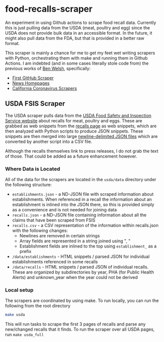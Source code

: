 # food-recalls-scraper

An experiment in using Github actions to scrape food recall data. Currently this
is just pulling data from the USDA (meat, poultry and egg) since the USDA does
not provide bulk data in an accessible format. In the future, it might also pull
data from the FDA, but that is provided in a better raw format.

This scraper is mainly a chance for me to get my feet wet writing scrapers with Python, orchestrating them with make and running them in Github Actions. I am indebted (and in some cases literally stole code from) the previous works of [Ben Welsh](https://palewi.re/who-is-ben-welsh/), specifically:

* [First GitHub Scraper](https://github.com/palewire/first-github-scraper) 
* [News Homepages](https://github.com/palewire/news-homepages)
* [California Coronavirus Scrapers](https://github.com/datadesk/california-coronavirus-scrapers)

## USDA FSIS Scraper

The USDA scraper pulls data from the [USDA Food Safety and Inspection Service website](https://www.fsis.usda.gov/) about recalls for meat, poultry and eggs. These are grabbed as web snippets from the [recalls page](https://www.fsis.usda.gov/recalls) as web snippets, which are then analyzed with Python scripts to produce JSON snippets. These snippets are then merged into large [newline-delimited JSON files](http://ndjson.org/) which are converted by another script into a CSV file.

Although the recalls themselves link to press releases, I do not grab the text of those. That could be added as a future enhancement however.

### Where Data is Located

All of the data for the scrapers are located in the `usda/data` directory under the following structure:

* `establishments.json` - a ND-JSON file with scraped information about establishments. When referenced in a recall the information about an establishment is inlined into the JSON there, so this is provided simply as a convenience and is not needed for joining data
* `recalls.json` - a ND-JSON file containing information about all the claims that have been scraped from FSIS
* `recalls.csv` - a CSV representation of the information within recalls.json with the following changes:
  * Newlines are removed in certain strings
  * Array fields are represented in a string joined using ", "
  * Establishment fields are inlined to the top using `establishment_` as a prefix
* `/data/establishments` - HTML snippets / parsed JSON for individual establishments referenced in some recalls
* `/data/recalls` - HTML snippets / parsed JSON of individual recalls. These are organized by subdirectories by year, PHA (for Public Health Alerts) and unknown_year when the year could not be derived

### Local setup

The scrapers are coordinated by using make. To run locally, you can run the following from the root directory

``` sh
make usda
```

This will run tasks to scrape the first 3 pages of recalls and parse any new/changed recalls that it finds. To run the scraper over all USDA pages, run `make usda_full`
 

